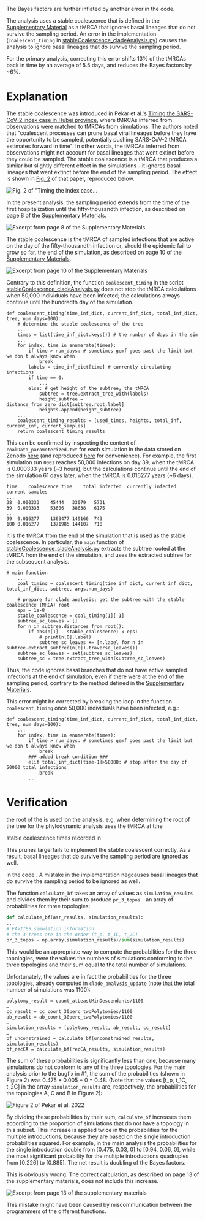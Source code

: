 The Bayes factors are further inflated by another error in the code.

The analysis uses a stable coalescence that is defined in the [Supplementary Material](https://www.science.org/doi/suppl/10.1126/science.abp8337/suppl_file/science.abp8337_sm.v2.pdf) as a tMRCA that ignores basal lineages that do not survive the sampling period. An error in the implementation (`coalescent_timing` in [stableCoalescence_cladeAnalysis.py](https://github.com/sars-cov-2-origins/multi-introduction/blob/78ec9e3b90215267b45ed34be2720566b7398b77/FAVITES-COVID-Lite/scripts/stableCoalescence_cladeAnalysis.py)) causes the analysis to ignore basal lineages that do survive the sampling period.

For the primary analysis, correcting this error shifts 13% of the tMRCAs back in time by an average of 5.5 days, and reduces the Bayes factors by ~6%. 

# Explanation

The stable coalescence was introduced in Pekar et al.'s [Timing the SARS-CoV-2 index case in Hubei province](https://www.science.org/doi/10.1126/science.abf8003), where tMRCAs inferred from observations were matched to tMRCAs from simulations. The authors noted that "coalescent processes can prune basal viral lineages before they have the opportunity to be sampled, potentially pushing SARS-CoV-2 tMRCA estimates forward in time". In other words, the tMRCAs inferred from observations might not account for basal lineages that went extinct before they could be sampled. The stable coalescence is a tMRCA that produces a similar but slightly different effect in the simulations - it ignores basal lineages that went extinct before the end of the sampling period. The effect is shown in [Fig. 2](https://www.science.org/cms/10.1126/science.abf8003/asset/7e12255a-8ddf-4d55-bc59-6644bc8de6e6/assets/graphic/372_412_f2.jpeg) of that paper, reproduced below.

![Fig. 2 of "Timing the index case...](https://github.com/nizzaneela/Programming_error_explanation/blob/dae78dd3e2658b59473d68ce5da2a5c9d2284f8b/timing_f2.jpeg)

In the present analysis, the sampling period extends from the time of the first hospitalization until the fifty-thousandth infection, as described on page 8 of the [Supplementary Materials](https://www.science.org/doi/suppl/10.1126/science.abp8337/suppl_file/science.abp8337_sm.v2.pdf).

![Excerpt from page 8 of the Supplementary Materials](https://github.com/nizzaneela/Programming_error_explanation/blob/4b653347fb1b4642c98d82c50fcea29200c4add1/sample.png)

The stable coalescence is the tMRCA of sampled infections that are active on the day of the fifty-thousandth infection or, should the epidemic fail to grow so far, the end of the simulation, as described on page 10 of the [Supplementary Materials](https://www.science.org/doi/suppl/10.1126/science.abp8337/suppl_file/science.abp8337_sm.v2.pdf).  

![Excerpt from page 10 of the Supplementary Materials](https://github.com/nizzaneela/Programming_error_explanation/blob/b988d5b5b507d88619c9b9fb9fcaceb5349ff771/sctext.png)


Contrary to this definition, the function `coalescent_timing` in the script [stableCoalescence_cladeAnalysis.py](https://github.com/sars-cov-2-origins/multi-introduction/blob/78ec9e3b90215267b45ed34be2720566b7398b77/FAVITES-COVID-Lite/scripts/stableCoalescence_cladeAnalysis.py) does not stop the tMRCA calculations when 50,000 individuals have been infected; the calculations always continue until the hundredth day of the simulation.

```
def coalescent_timing(time_inf_dict, current_inf_dict, total_inf_dict, tree, num_days=100):
    # determine the stable coalescence of the tree
    ...
    times = list(time_inf_dict.keys()) # the number of days in the sim
    ...
    for index, time in enumerate(times):
        if time > num_days: # sometimes gemf goes past the limit but we don't always know when
            break
        labels = time_inf_dict[time] # currently circulating infections
        if time == 0:
            ...        
        else: # get height of the subtree; the tMRCA
            subtree = tree.extract_tree_with(labels)
            height_subtree = distance_from_zero_dict[subtree.root.label]
            heights.append(height_subtree)
    ...
    coalescent_timing_results = [used_times, heights, total_inf, current_inf, current_samples]
    return coalescent_timing_results
```

This can be confirmed by inspecting the content of `coalData_parameterized.txt` for each simulation in the data stored on Zenodo [here](https://zenodo.org/records/6899613) (and reproduced [here]() for convenience). For example, the first simulation run `0001` reaches 50,000 infections on day 39, when the tMRCA is 0.000333 years (~3 hours), but the calculations continue until the end of the simulation 61 days later, when the tMRCA is 0.016277 years (~6 days).

```
time	coalescence time	total infected	currently infected	current samples
...
38	0.000333	45444	33079	5731
39	0.000333	53606	38638	6175
...
99	0.016277	1363477	149166	743
100	0.016277	1371985	144107	710
```

It is the tMRCA from the end of the simulation that is used as the stable coalescence. In particular, the `main` function of [stableCoalescence_cladeAnalysis.py](https://github.com/sars-cov-2-origins/multi-introduction/blob/78ec9e3b90215267b45ed34be2720566b7398b77/FAVITES-COVID-Lite/scripts/stableCoalescence_cladeAnalysis.py) extracts the subtree rooted at the tMRCA from the end of the simulation, and uses the extracted subtree for the subsequent analysis.
```
# main function
    ...
    coal_timing = coalescent_timing(time_inf_dict, current_inf_dict, total_inf_dict, subtree, args.num_days)

    # prepare for clade analysis; get the subtree with the stable coalescence (MRCA) root
    eps = 1e-8
    stable_coalescence = coal_timing[1][-1]
    subtree_sc_leaves = []
    for n in subtree.distances_from_root():
        if abs(n[1] - stable_coalescence) < eps:
            # print(n[0].label)
            subtree_sc_leaves += [n.label for n in subtree.extract_subtree(n[0]).traverse_leaves()]
    subtree_sc_leaves = set(subtree_sc_leaves)
    subtree_sc = tree.extract_tree_with(subtree_sc_leaves)
```

Thus, the code ignores basal branches that do not have active sampled infections at the end of simulation, even if there were at the end of the sampling period, contrary to the method defined in the [Supplementary Materials](https://www.science.org/doi/suppl/10.1126/science.abp8337/suppl_file/science.abp8337_sm.v2.pdf).

This error might be corrected by breaking the loop in the function `coalescent_timing` once 50,000 individuals have been infected, e.g.:
```
def coalescent_timing(time_inf_dict, current_inf_dict, total_inf_dict, tree, num_days=100):
    ...
    for index, time in enumerate(times):
        if time > num_days: # sometimes gemf goes past the limit but we don't always know when
            break
        ### added break condition ###
        elif total_inf_dict[time-1]>50000: # stop after the day of 50000 total infections
            break
        ...
```
# Verification




the root of the is used ion the analysis, e.g. when determining the root of the tree for the phylodynamic  analysis uses the tMRCA at tthe 

stable coalescence times recorded in 


This prunes largerfails to implement the stable coalescent correctly. As a result, basal lineages that do survive the sampling period are ignored as well.

in the code  . A mistake in the implementation negcauses basal lineages that do survive the sampling period to be ignored as well.

The function `calculate_bf` takes an array of values as `simulation_results` and divides them by their sum to produce `pr_3_topos` - an array of probabilities for three topologies:
```python
def calculate_bf(asr_results, simulation_results):
...
# FAVITES simulation information
# the 3 trees are in the order (t_p, t_1C, t_2C)
pr_3_topos = np.array(simulation_results)/sum(simulation_results)
```
This would be an appropriate way to compute the probabilities for the three topologies, were the values the numbers of simulations conforming to the three topologies and their sum equal to the total number of simulations.

Unfortunately, the values are in fact the probabilities for the three topologies, already computed in `clade_analysis_update` (note that the total number of simulations was 1100):
```
polytomy_result = count_atLeastMinDescendants/1100
…
cc_result = cc_count_30perc_twoPolytomies/1100
ab_result = ab_count_30perc_twoPolytomies/1100
…
simulation_results = [polytomy_result, ab_result, cc_result]
…
bf_unconstrained = calculate_bf(unconstrained_results, simulation_results)
bf_recCA = calculate_bf(recCA_results, simulation_results)
```
The sum of these probabilities is significantly less than one, because many simulations do not conform to any of the three topologies. For the main analysis prior to the bugfix in #1, the sum of the probabilities (shown in Figure 2) was 0.475 + 0.005 + 0 = 0.48. (Note that the values [t_p, t_1C, t_2C] in the array `simulation_results` are, respectively, the probabilities for the topologies A, C and B in Figure 2):

![Figure 2 of Pekar et al. 2022](science.abp8337-f2.jpg)

By dividing these probabilities by their sum, `calculate_bf` increases them according to the proportion of simulations that do not have a topology in this subset. This increase is applied twice in the probabilities for the multiple introductions, because they are based on the single introduction probabilities squared. For example, in the main analysis the probabilities for the single introduction double from [0.475, 0.03, 0] to [0.94, 0.06, 0], while the most significant probability for the multiple introductions quadruples from [0.226] to [0.885]. The net result is doubling of the Bayes factors.

This is obviously wrong. The correct calculation, as described on page 13 of the supplementary materials, does not include this increase. 

![Excerpt from page 13 of the supplementary materials](p13.png)

This mistake might have been caused by miscommunication between the programmers of the different functions.
